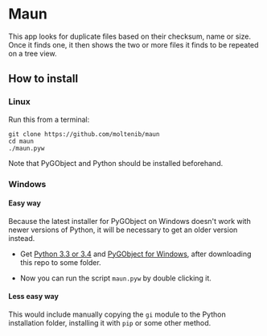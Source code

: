 # Maun

This app looks for duplicate files based on their checksum, name or size. Once it finds one, it then shows the two or more files it finds to be repeated on a tree view.

## How to install

### Linux

Run this from a terminal:

```shell
git clone https://github.com/moltenib/maun
cd maun
./maun.pyw
```

Note that PyGObject and Python should be installed beforehand.

### Windows

#### Easy way

Because the latest installer for PyGObject on Windows doesn't work with newer versions of Python, it will be necessary to get an older version instead.

- Get [Python 3.3 or 3.4](https://www.python.org/downloads/release/python-340/) and [PyGObject for Windows](https://sourceforge.net/projects/pygobjectwin32), after downloading this repo to some folder.

- Now you can run the script `maun.pyw` by double clicking it.

#### Less easy way

This would include manually copying the `gi` module to the Python installation folder, installing it with `pip` or some other method.
